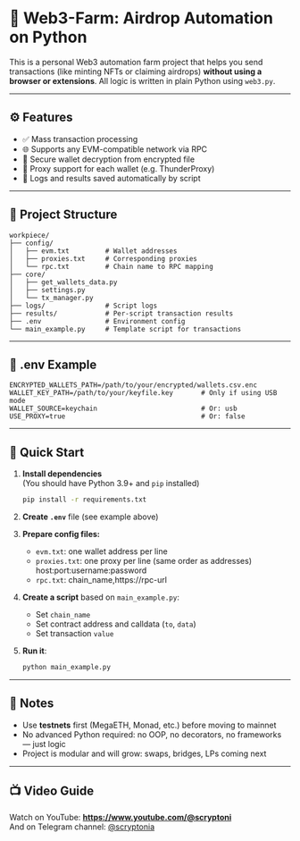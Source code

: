 # 🧠 Web3-Farm: Airdrop Automation on Python

This is a personal Web3 automation farm project that helps you send transactions (like minting NFTs or claiming airdrops) **without using a browser or extensions**. All logic is written in plain Python using `web3.py`.

---

## ⚙️ Features

- ✅ Mass transaction processing
- 🌐 Supports any EVM-compatible network via RPC
- 🔐 Secure wallet decryption from encrypted file
- 🔄 Proxy support for each wallet (e.g. ThunderProxy)
- 📁 Logs and results saved automatically by script

---

## 📁 Project Structure

```
workpiece/
├── config/
│   ├── evm.txt         # Wallet addresses
│   ├── proxies.txt     # Corresponding proxies
│   └── rpc.txt         # Chain name to RPC mapping
├── core/
│   ├── get_wallets_data.py
│   ├── settings.py
│   └── tx_manager.py
├── logs/               # Script logs
├── results/            # Per-script transaction results
├── .env                # Environment config
└── main_example.py     # Template script for transactions
```

---

## 🧪 .env Example

```env
ENCRYPTED_WALLETS_PATH=/path/to/your/encrypted/wallets.csv.enc
WALLET_KEY_PATH=/path/to/your/keyfile.key       # Only if using USB mode
WALLET_SOURCE=keychain                          # Or: usb
USE_PROXY=true                                  # Or: false

```

---

## 🚀 Quick Start

1. **Install dependencies**  
   (You should have Python 3.9+ and `pip` installed)

   ```bash
   pip install -r requirements.txt
   ```

2. **Create `.env`** file (see example above)

3. **Prepare config files:**
   - `evm.txt`: one wallet address per line
   - `proxies.txt`: one proxy per line (same order as addresses)
      host:port:username:password 
   - `rpc.txt`: chain_name,https://rpc-url

4. **Create a script** based on `main_example.py`:
   - Set `chain_name`
   - Set contract address and calldata (`to`, `data`)
   - Set transaction `value`

5. **Run it**:

   ```bash
   python main_example.py
   ```

---

## 📌 Notes

- Use **testnets** first (MegaETH, Monad, etc.) before moving to mainnet
- No advanced Python required: no OOP, no decorators, no frameworks — just logic
- Project is modular and will grow: swaps, bridges, LPs coming next

---

## 📺 Video Guide

Watch on YouTube: **https://www.youtube.com/@scryptoni**  
And on Telegram channel: [@scryptonia](https://t.me/+FuS4BPeF_6RmNjk8)